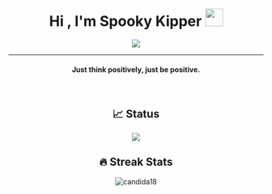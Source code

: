 

<!--
**SpookyKipper/SpookyKipper** is a ✨ _special_ ✨ repository because its `README.md` (this file) appears on your GitHub profile.

Here are some ideas to get you started:

- 🔭 I’m currently working on ...
- 🌱 I’m currently learning ...
- 👯 I’m looking to collaborate on ...
- 🤔 I’m looking for help with ...
- 💬 Ask me about ...
- 📫 How to reach me: ...
- 😄 Pronouns: ...
- ⚡ Fun fact: ...
-->


<h1 align="center">Hi , I'm Spooky Kipper <img src="https://media.giphy.com/media/hvRJCLFzcasrR4ia7z/giphy.gif" width="35"></h1>

<p align="center">
 <!-- <a href="https://github.com/DenverCoder1/readme-typing-svg">--><img src="https://readme-typing-svg.herokuapp.com?font=&duration=3500&pause=1000&color=B262FE&center=true&width=500&lines=I'm+Interested+in+JavaScript%2C+PHP;I'm+Interested+in+Web+Development">
</p>
<hr/>

<h4 align="center">Just think positively, just be positive.</h4>
<br>
<h2 align="center"> 📈 Status </h2>
<p align="center"><img src="https://github-readme-stats.vercel.app/api?username=SpookyKipper&hide=prs&theme=synthwave"></p>
<h2 align="center"> 🔥 Streak Stats </h2>
<p align="center"><img src="https://github-readme-streak-stats.herokuapp.com?user=SpookyKipper&theme=shades-of-purple&ring=DD2727&fire=DD2727" alt="candida18"  /></p>
